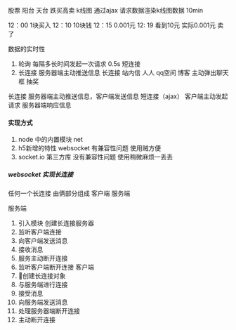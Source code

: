 股票 阳台 天台
跌买高卖 k线图 
通过ajax 请求数据渲染k线图数据 10min 

12：00    1块买入
12：10    10块钱
12：15    0.001元 
12: 19    看到10元  实际0.001元  卖了

数据的实时性 
1. 轮询 每隔多长时间发起一次请求  0.5s  短连接
2. 长连接 
服务器端主动推送信息 长连接
站内信 人人 qq空间  博客 主动弹出聊天框
抽奖

长连接  服务器端主动推送信息，客户端发送信息
短连接（ajax） 客户端主动发起请求 服务器端响应信息

#### 实现方式
1. node 中的内置模块  net 
2. h5新增的特性 websocket  有兼容性问题 使用贼方便
3. socket.io   第三方库    没有兼容性问题 使用稍微麻烦一丢丢   

##### websocket 实现长连接 
任何一个长连接 由俩部分组成 客户端 服务端

服务端
1. 引入模块 创建长连接服务器
2. 监听客户端连接 
3. 向客户端发送消息
4. 接收消息
5. 服务主动断开连接
6. 监听客户端断开连接
客户端
1. 创建长连接对象
2. 与服务端进行连接
3. 接受消息
4. 向服务端发送消息
5. 处理服务器端断开连接
6. 主动断开连接
